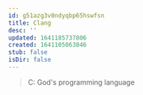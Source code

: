 ```yaml
---
id: g51azg3v0ndyqbp65hswfsn
title: Clang
desc: ''
updated: 1641185737806
created: 1641105063846
stub: false
isDir: false
---
```



> C: God's programming language
